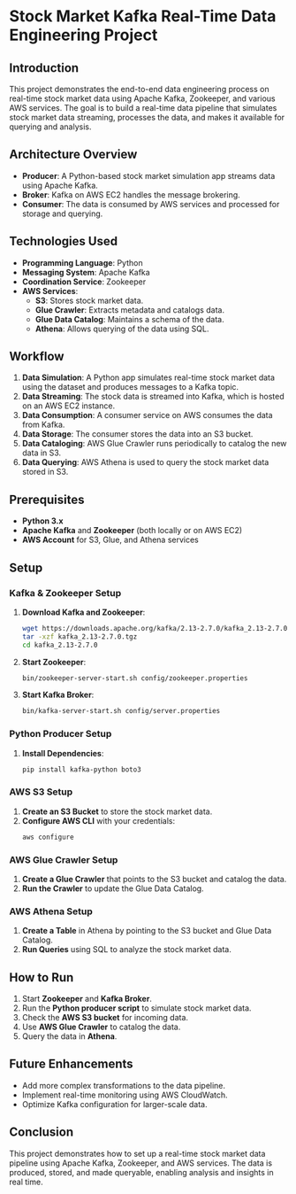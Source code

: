 
# Stock Market Kafka Real-Time Data Engineering Project

## Introduction
This project demonstrates the end-to-end data engineering process on real-time stock market data using Apache Kafka, Zookeeper, and various AWS services. The goal is to build a real-time data pipeline that simulates stock market data streaming, processes the data, and makes it available for querying and analysis.

## Architecture Overview
- **Producer**: A Python-based stock market simulation app streams data using Apache Kafka.
- **Broker**: Kafka on AWS EC2 handles the message brokering.
- **Consumer**: The data is consumed by AWS services and processed for storage and querying.



## Technologies Used
- **Programming Language**: Python
- **Messaging System**: Apache Kafka
- **Coordination Service**: Zookeeper
- **AWS Services**:
  - **S3**: Stores stock market data.
  - **Glue Crawler**: Extracts metadata and catalogs data.
  - **Glue Data Catalog**: Maintains a schema of the data.
  - **Athena**: Allows querying of the data using SQL.

## Workflow
1. **Data Simulation**: A Python app simulates real-time stock market data using the dataset and produces messages to a Kafka topic.
2. **Data Streaming**: The stock data is streamed into Kafka, which is hosted on an AWS EC2 instance.
3. **Data Consumption**: A consumer service on AWS consumes the data from Kafka.
4. **Data Storage**: The consumer stores the data into an S3 bucket.
5. **Data Cataloging**: AWS Glue Crawler runs periodically to catalog the new data in S3.
6. **Data Querying**: AWS Athena is used to query the stock market data stored in S3.

## Prerequisites
- **Python 3.x**
- **Apache Kafka** and **Zookeeper** (both locally or on AWS EC2)
- **AWS Account** for S3, Glue, and Athena services

## Setup

### Kafka & Zookeeper Setup
1. **Download Kafka and Zookeeper**:
   ```bash
   wget https://downloads.apache.org/kafka/2.13-2.7.0/kafka_2.13-2.7.0.tgz
   tar -xzf kafka_2.13-2.7.0.tgz
   cd kafka_2.13-2.7.0
   ```

2. **Start Zookeeper**:
   ```bash
   bin/zookeeper-server-start.sh config/zookeeper.properties
   ```

3. **Start Kafka Broker**:
   ```bash
   bin/kafka-server-start.sh config/server.properties
   ```

### Python Producer Setup
1. **Install Dependencies**:
   ```bash
   pip install kafka-python boto3
   ```

### AWS S3 Setup
1. **Create an S3 Bucket** to store the stock market data.
2. **Configure AWS CLI** with your credentials:
   ```bash
   aws configure
   ```

### AWS Glue Crawler Setup
1. **Create a Glue Crawler** that points to the S3 bucket and catalog the data.
2. **Run the Crawler** to update the Glue Data Catalog.

### AWS Athena Setup
1. **Create a Table** in Athena by pointing to the S3 bucket and Glue Data Catalog.
2. **Run Queries** using SQL to analyze the stock market data.

## How to Run
1. Start **Zookeeper** and **Kafka Broker**.
2. Run the **Python producer script** to simulate stock market data.
3. Check the **AWS S3 bucket** for incoming data.
4. Use **AWS Glue Crawler** to catalog the data.
5. Query the data in **Athena**.

## Future Enhancements
- Add more complex transformations to the data pipeline.
- Implement real-time monitoring using AWS CloudWatch.
- Optimize Kafka configuration for larger-scale data.

## Conclusion
This project demonstrates how to set up a real-time stock market data pipeline using Apache Kafka, Zookeeper, and AWS services. The data is produced, stored, and made queryable, enabling analysis and insights in real time.

